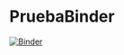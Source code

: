 # PruebaBinder
[![Binder](https://mybinder.org/badge_logo.svg)](https://mybinder.org/v2/gh/Ajimenez0506/PruebaBinder/HEAD)
